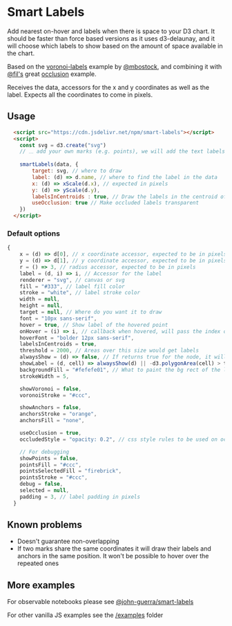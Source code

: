 # Smart Labels

Add nearest on-hover and labels when there is space to your D3 chart. It should be faster than force based versions as it uses d3-delaunay, and it will choose which labels to show based on the amount of space available in the chart.

Based on the [voronoi-labels](https://observablehq.com/@d3/voronoi-labels) example by [@mbostock](https://observablehq.com/@mbostock), and combining it with [@fil's](https://observablehq.com/@fil) great [occlusion](https://observablehq.com/@fil/occlusion) example. 

Receives the data, accessors for the x and y coordinates as well as the label. Expects all the coordinates to come in pixels. 

## Usage

```html  
  <script src="https://cdn.jsdelivr.net/npm/smart-labels"></script>
  <script>
    const svg = d3.create("svg")   
    // 𓈓 add your own marks (e.g. points), we will add the text labels
      
    smartLabels(data, {
        target: svg, // where to draw
        label: (d) => d.name, // where to find the label in the data
        x: (d) => xScale(d.x), // expected in pixels
        y: (d) => yScale(d.y),
        labelsInCentroids : true, // Draw the labels in the centroid of the voronoi
        useOcclusion: true // Make occluded labels transparent
    })
  </script>
```

### Default options

```js
{
    x = (d) => d[0], // x coordinate accessor, expected to be in pixels
    y = (d) => d[1], // y coordinate accessor, expected to be in pixels
    r = () => 3, // radius accessor, expected to be in pixels
    label = (d, i) => i, // Accessor for the label
    renderer = "svg", // canvas or svg
    fill = "#333", // label fill color
    stroke = "white", // label stroke color
    width = null,
    height = null,
    target = null, // Where do you want it to draw
    font = "10px sans-serif",
    hover = true, // Show label of the hovered point
    onHover = (i) => i, // callback when hovered, will pass the index of the selected element
    hoverFont = "bolder 12px sans-serif",
    labelsInCentroids = true,
    threshold = 2000, // Areas over this size would get labels
    alwaysShow = (d) => false, // If returns true for the node, it will always show the label
    showLabel = (d, cell) => alwaysShow(d) || -d3.polygonArea(cell) > threshold, // If true, show the label
    backgroundFill = "#fefefe01", // What to paint the bg rect of the labels. Needed for the onHover
    strokeWidth = 5,

    showVoronoi = false,
    voronoiStroke = "#ccc",

    showAnchors = false,
    anchorsStroke = "orange",
    anchorsFill = "none",

    useOcclusion = true,
    occludedStyle = "opacity: 0.2", // css style rules to be used on occluded labels

    // For debugging
    showPoints = false,
    pointsFill = "#ccc",
    pointsSelectedFill = "firebrick",
    pointsStroke = "#ccc",
    debug = false,
    selected = null,
    padding = 3, // label padding in pixels
  }
```


## Known problems

* Doesn't guarantee non-overlapping
* If two marks share the same coordinates it will draw their labels and anchors in the same position. It won't be possible to hover over the repeated ones


## More examples

For observable notebooks please see [@john-guerra/smart-labels](https://observablehq.com/@john-guerra/smart-labels#smartLabels)

For other vanilla JS examples see the [/examples](/examples) folder
